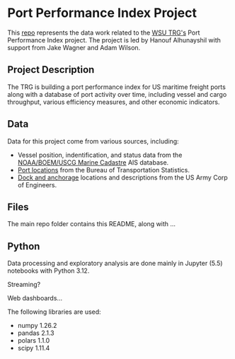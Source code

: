# Port Performance Index Project

This [repo](https://github.com/epistemetrica/Port-Performance-Project) represents the data work related to the [WSU TRG's](https://ses.wsu.edu/trg/) Port Performance Index project. The project is led by Hanouf Alhunayshil with support from Jake Wagner and Adam Wilson.

## Project Description

The TRG is building a port performance index for US maritime freight ports along with a database of port activity over time, including vessel and cargo throughput, various efficiency measures, and other economic indicators. 

## Data

Data for this project come from various sources, including:

- Vessel position, indentification, and status data from the [NOAA/BOEM/USCG Marine Cadastre](https://hub.marinecadastre.gov/pages/about) AIS database. 
- [Port locations](https://geodata.bts.gov/datasets/usdot::principal-ports/explore?location=20.769635%2C73.193702%2C2.00) from the Bureau of Transportation Statistics. 
- [Dock and anchorage](https://geospatial-usace.opendata.arcgis.com/datasets/0f4b16ba76e542e888343907eba91aea_0/explore?location=47.571978%2C-122.325576%2C12.73) locations and descriptions from the US Army Corp of Engineers. 

## Files

The main repo folder contains this README, along with ...

## Python

Data processing and exploratory analysis are done mainly in Jupyter (5.5) notebooks with Python 3.12. 

Streaming?

Web dashboards...

The following libraries are used:
- numpy 1.26.2
- pandas 2.1.3
- polars 1.1.0
- scipy 1.11.4